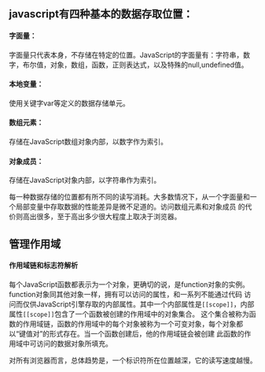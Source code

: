 ## javascript有四种基本的数据存取位置：


#### 字面量：
   字面量只代表本身，不存储在特定的位置。JavaScript的字面量有：字符串，数字，布尔值，对象，数组，函数，正则表达式，以及特殊的null,undefined值。

#### 本地变量：

   使用关键字var等定义的数据存储单元。
   
#### 数组元素：

   存储在JavaScript数组对象内部，以数字作为索引。
    
#### 对象成员：

   存储在JavaScript对象内部，以字符串作为索引。
    
   每一种数据存储的位置都有所不同的读写消耗。大多数情况下，从一个字面量和一个局部变量中存取数据的性能差异是微不足道的。访问数组元素和对象成员
   的代价则高出很多，至于高出多少很大程度上取决于浏览器。
   
## 管理作用域

  #### 作用域链和标志符解析
  
   每个JavaScript函数都表示为一个对象，更确切的说，是function对象的实例。function对象同其他对象一样，拥有可以访问的属性，和一系列不能通过代码
   访问而仅供JavaScript引擎存取的内部属性。其中一个内部属性是`[[scope]]`，内部属性`[[scope]]`包含了一个函数被创建的作用域中的对象集合。
   这个集合被称为函数的作用域链，函数的作用域中的每个对象被称为一个可变对象，每个对象都以“键值对”的形式存在。当一个函数创建后，他的作用域链会被创建
   此函数的作用域中可访问的数据对象所填充。
   
   对所有浏览器而言，总体趋势是，一个标识符所在位置越深，它的读写速度越慢。
